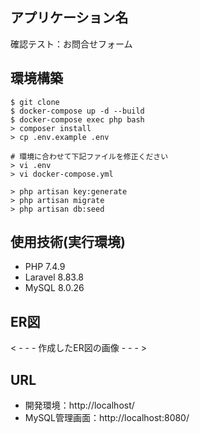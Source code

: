 ## アプリケーション名
確認テスト：お問合せフォーム

## 環境構築
```
$ git clone
$ docker-compose up -d --build
$ docker-compose exec php bash
> composer install
> cp .env.example .env

# 環境に合わせて下記ファイルを修正ください
> vi .env
> vi docker-compose.yml

> php artisan key:generate
> php artisan migrate
> php artisan db:seed
```

## 使用技術(実行環境)
- PHP 7.4.9
- Laravel 8.83.8 
- MySQL 8.0.26

## ER図
< - - - 作成したER図の画像 - - - >

## URL
- 開発環境：http://localhost/
- MySQL管理画面：http://localhost:8080/
